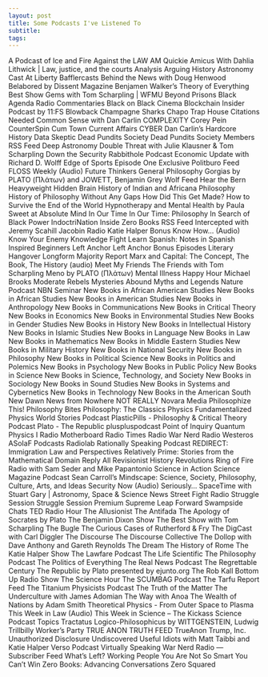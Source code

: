 ```yaml
---
layout: post
title: Some Podcasts I've Listened To
subtitle:
tags:
---
```

A Podcast of Ice and Fire
Against the LAW
AM Quickie
Amicus With Dahlia Lithwick | Law, justice, and the courts
Analysis
Arguing History
Astronomy Cast
At Liberty
Bafflercasts
Behind the News with Doug Henwood
Belabored by Dissent Magazine
Benjamen Walker’s Theory of Everything
Best Show Gems with Tom Scharpling | WFMU
Beyond Prisons
Black Agenda Radio Commentaries
Black on Black Cinema
Blockchain Insider Podcast by 11:FS
Blowback
Champagne Sharks
Chapo Trap House
Citations Needed
Common Sense with Dan Carlin
COMPLEXITY
Corey Pein
CounterSpin
Cum Town
Current Affairs
CYBER
Dan Carlin’s Hardcore History
Data Skeptic
Dead Pundits Society
Dead Pundits Society Members RSS Feed
Deep Astronomy
Double Threat with Julie Klausner & Tom Scharpling
Down the Security Rabbithole Podcast
Economic Update with Richard D. Wolff
Edge of Sports
Episode One
Exclusive Politburo Feed
FLOSS Weekly (Audio)
Future Thinkers
General Philosophy
Gorgias by PLATO (Πλάτων) and JOWETT, Benjamin
Grey Wolf Feed
Hear the Bern
Heavyweight
Hidden Brain
History of Indian and Africana Philosophy
History of Philosophy Without Any Gaps
How Did This Get Made?
How to Survive the End of the World
Hypnotherapy and Mental Health by Paula Sweet at Absolute Mind
In Our Time
In Our Time: Philosophy
In Search of Black Power
IndoctriNation
Inside Zero Books RSS Feed
Intercepted with Jeremy Scahill
Jacobin Radio
Katie Halper Bonus
Know How… (Audio)
Know Your Enemy
Knowledge Fight
Learn Spanish: Notes in Spanish Inspired Beginners
Left Anchor
Left Anchor Bonus Episodes
Literary Hangover
Longform
Majority Report
Marx and Capital: The Concept, The Book, The History (audio)
Meet My Friends The Friends with Tom Scharpling
Meno by PLATO (Πλάτων)
Mental Illness Happy Hour
Michael Brooks
Moderate Rebels
Mysteries Abound
Myths and Legends
Nature Podcast
NBN Seminar
New Books in African American Studies
New Books in African Studies
New Books in American Studies
New Books in Anthropology
New Books in Communications
New Books in Critical Theory
New Books in Economics
New Books in Environmental Studies
New Books in Gender Studies
New Books in History
New Books in Intellectual History
New Books in Islamic Studies
New Books in Language
New Books in Law
New Books in Mathematics
New Books in Middle Eastern Studies
New Books in Military History
New Books in National Security
New Books in Philosophy
New Books in Political Science
New Books in Politics and Polemics
New Books in Psychology
New Books in Public Policy
New Books in Science
New Books in Science, Technology, and Society
New Books in Sociology
New Books in Sound Studies
New Books in Systems and Cybernetics
New Books in Technology
New Books in the American South
New Dawn
News from Nowhere
NOT REALLY
Novara Media
Philosophize This!
Philosophy Bites
Philosophy: The Classics
Physics Fundamentalized
Physics World Stories Podcast
PlasticPills - Philosophy & Critical Theory Podcast
Plato - The Republic
pluspluspodcast
Point of Inquiry
Quantum Physics I
Radio Motherboard
Radio Times
Radio War Nerd
Radio Westeros ASoIaF Podcasts
Radiolab
Rationally Speaking Podcast
REDIRECT: Immigration Law and Perspectives
Relatively Prime: Stories from the Mathematical Domain
Reply All
Revisionist History
Revolutions
Ring of Fire Radio with Sam Seder and Mike Papantonio
Science in Action
Science Magazine Podcast
Sean Carroll’s Mindscape: Science, Society, Philosophy, Culture, Arts, and Ideas
Security Now (Audio)
Seriously…
SpaceTime with Stuart Gary | Astronomy, Space & Science News
Street Fight Radio
Struggle Session
Struggle Session Premium
Supreme Leap Forward
Swampside Chats
TED Radio Hour
The Allusionist
The Antifada
The Apology of Socrates by Plato
The Benjamin Dixon Show
The Best Show with Tom Scharpling
The Bugle
The Curious Cases of Rutherford & Fry
The DigCast with Carl Diggler
The Discourse
The Discourse Collective
The Dollop with Dave Anthony and Gareth Reynolds
The Dream
The History of Rome
The Katie Halper Show
The Lawfare Podcast
The Life Scientific
The Philosophy Podcast
The Politics of Everything
The Real News Podcast
The Regrettable Century
The Republic by Plato presented by ejunto.org
The Rob Kall Bottom Up Radio Show
The Science Hour
The SCUMBAG Podcast
The Tarfu Report Feed
The Titanium Physicists Podcast
The Truth of the Matter
The Underculture with James Adomian
The Way with Anoa
The Wealth of Nations by Adam Smith
Theoretical Physics - From Outer Space to Plasma
This Week in Law (Audio)
This Week in Science – The Kickass Science Podcast
Topics
Tractatus Logico-Philosophicus by WITTGENSTEIN, Ludwig
Trillbilly Worker’s Party
TRUE ANON TRUTH FEED
TrueAnon
Trump, Inc.
Unauthorized Disclosure
Undiscovered
Useful Idiots with Matt Taibbi and Katie Halper
Verso Podcast
Virtually Speaking
War Nerd Radio — Subscriber Feed
What’s Left?
Working People
You Are Not So Smart
You Can’t Win
Zero Books: Advancing Conversations
Zero Squared
